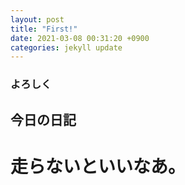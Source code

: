 ```yaml
---
layout: post
title: "First!"
date: 2021-03-08 00:31:20 +0900
categories: jekyll update
---
```


### よろしく

## 今日の日記

# 走らないといいなあ。
